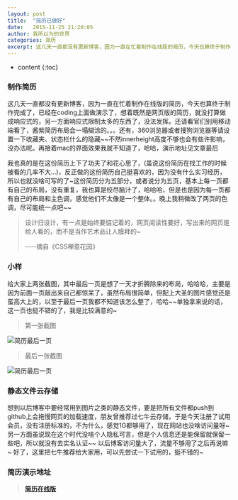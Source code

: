```yaml
---
layout: post
title:  "简历已做好"
date:   2015-11-25 21:20:05
author: 我所以为的世界
categories: 简历
excerpt: 这几天一直都没有更新博客，因为一直在忙着制作在线版的简历，今天也算终于制作完成了，还有一些细节要调整。目前已经挂载到coding上了，没有做成响应式的~看得时候用电脑看，演示地址在最后
---
```


* content
{:toc}

###  制作简历

这几天一直都没有更新博客，因为一直在忙着制作在线版的简历，今天也算终于制作完成了，已经在coding上面做演示了，想着既然是网页版的简历，就没打算做成响应式的，另一方面响应式限制太多的东西了，没法发挥。还请看官们别用移动端看了，酱紫简历布局会一塌糊涂的。。。还有，360浏览器或者搜狗浏览器等请设置一下收藏夹、状态栏什么的隐藏~~不然innerheight高度不够也会有些许影响，没办法呢。再接着mac的界面效果我就不知道了，哈哈，演示地址见文章最后



我也真的是在这份简历上下了功夫了和花心思了，(虽说这份简历在找工作的时候被看的几率不大...)，反正做的这份简历自己挺喜欢的，因为没有什么实习经历，所以也就没啥可写的了~这份简历分为五部分，或者说分为五页，基本上每一页都有自己的布局，没有重复，我也算是绞尽脑汁了，哈哈哈，但是也是因为每一页都有自己的布局和主色调，感觉他们不太像是一个整体。。晚上我稍微改了两页的色调，尽可能统一点吧~~

>  设计归设计，有一点是始终要惦记着的，网页阅读性要好，写出来的网页是给人看的，而不是当作艺术品让人膜拜的~
>
>  ----摘自《CSS禅意花园》

###  小样

给大家上两张截图，其中最后一页是想了一天才折腾除来的布局，哈哈哈，主要是因为前面一页敲出来自己都惊呆了，虽然布局很简单，但配上大圣的图片感觉还是蛮高大上的，以至于最后一页我都不知道该怎么整了，哈哈~~单独拿来说的话，这一页也挺不错的了，我是比较满意的~

> 第一张截图


![简历最后一页](http://7xonct.com1.z0.glb.clouddn.com/photos/jietupage1.png)

> 最后一张截图


![简历最后一页](http://7xonct.com1.z0.glb.clouddn.com/photos/jietupage5.png)



###  静态文件云存储

想到以后博客中要经常用到图片之类的静态文件，要是把所有文件都push到github上会拖慢网页的加载速度，朋友曾推荐过七牛云存储，于是今天注册了试用会员，没有注册标准的，不为什么，感觉1G都够用了，现在网站也没啥访问量呀~ 另一方面虽说现在这个时代没啥个人隐私可言，但是个人信息还是能保留就保留一些吧，所以就没有去实名认证~~ 以后博客访问量大了，流量不够用了之后再说嘛~ 好了，这里把七牛推荐给大家用，可以先尝试一下试用的，挺不错的~  


###  简历演示地址

> **[简历在线版](http://gaobing.coding.io)**

